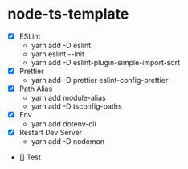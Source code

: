 # node-ts-template

- [x] ESLint
  - yarn add -D eslint
  - yarn eslint --init
  - yarn add -D eslint-plugin-simple-import-sort
- [x] Prettier
  - yarn add -D prettier eslint-config-prettier
- [x] Path Alias
  - yarn add module-alias
  - yarn add -D tsconfig-paths
- [x] Env
  - yarn add dotenv-cli
- [x] Restart Dev Server
  - yarn add -D nodemon
- [] Test
